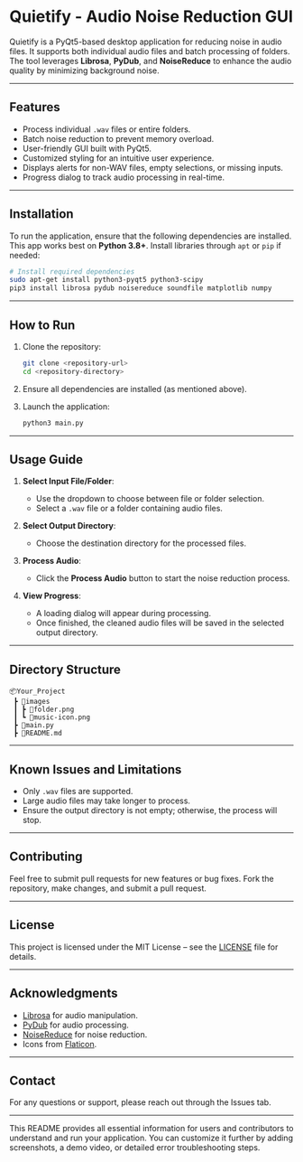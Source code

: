 # **Quietify - Audio Noise Reduction GUI**

Quietify is a PyQt5-based desktop application for reducing noise in audio files. It supports both individual audio files and batch processing of folders. The tool leverages **Librosa**, **PyDub**, and **NoiseReduce** to enhance the audio quality by minimizing background noise.

---

## **Features**
- Process individual `.wav` files or entire folders.
- Batch noise reduction to prevent memory overload.
- User-friendly GUI built with PyQt5.
- Customized styling for an intuitive user experience.
- Displays alerts for non-WAV files, empty selections, or missing inputs.
- Progress dialog to track audio processing in real-time.

---

## **Installation**

To run the application, ensure that the following dependencies are installed.  
This app works best on **Python 3.8+**. Install libraries through `apt` or `pip` if needed:

```bash
# Install required dependencies
sudo apt-get install python3-pyqt5 python3-scipy
pip3 install librosa pydub noisereduce soundfile matplotlib numpy
```

---

## **How to Run**

1. Clone the repository:
   ```bash
   git clone <repository-url>
   cd <repository-directory>
   ```

2. Ensure all dependencies are installed (as mentioned above).

3. Launch the application:
   ```bash
   python3 main.py
   ```

---

## **Usage Guide**

1. **Select Input File/Folder**:
   - Use the dropdown to choose between file or folder selection.
   - Select a `.wav` file or a folder containing audio files.

2. **Select Output Directory**:
   - Choose the destination directory for the processed files.

3. **Process Audio**:
   - Click the **Process Audio** button to start the noise reduction process.

4. **View Progress**:
   - A loading dialog will appear during processing.
   - Once finished, the cleaned audio files will be saved in the selected output directory.

---

## **Directory Structure**

```
📦Your_Project
 ┣ 📂images
 ┃ ┣ 📄folder.png
 ┃ ┗ 📄music-icon.png
 ┣ 📄main.py
 ┣ 📄README.md
```

---

## **Known Issues and Limitations**
- Only `.wav` files are supported.
- Large audio files may take longer to process.
- Ensure the output directory is not empty; otherwise, the process will stop.

---

## **Contributing**

Feel free to submit pull requests for new features or bug fixes. Fork the repository, make changes, and submit a pull request.

---

## **License**

This project is licensed under the MIT License – see the [LICENSE](LICENSE) file for details.

---

## **Acknowledgments**
- [Librosa](https://librosa.org) for audio manipulation.
- [PyDub](https://github.com/jiaaro/pydub) for audio processing.
- [NoiseReduce](https://github.com/timsainb/noisereduce) for noise reduction.
- Icons from [Flaticon](https://www.flaticon.com/).

---

## **Contact**
For any questions or support, please reach out through the Issues tab.

---

This README provides all essential information for users and contributors to understand and run your application. You can customize it further by adding screenshots, a demo video, or detailed error troubleshooting steps.
